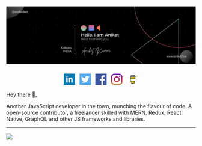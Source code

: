 <!-- <p align="center">
  <img src="/icon/Logo.png">
</p> -->
# [![Aniket Kumar header](/icon/Cover.png)](https://ianiket.live)
<p align='center'>
<a href="https://www.linkedin.com/in/ani4aniket/"><img height="30" src="/icon/linkedin.png"></a>&nbsp;&nbsp;
<a href="https://twitter/ani4aniket"><img height="30" src="/icon/twitter.png"></a>&nbsp;&nbsp;
<a href="https://facebook/ani4aniket"><img height="30" src="/icon/facebook.png"></a>&nbsp;&nbsp;
<a href="https://instagram/ani4aniket"><img height="30" src="/icon/instagram.jpg"></a>&nbsp;&nbsp;
<a href="https://www.buymeacoffee.com/ani4aniket"><img height="30" src="/icon/by-me-a-coffee.png"></a>
</p>

Hey there 👋,

Another JavaScript developer in the town, munching the flavour of code. A open-source contributor, a freelancer skilled with MERN, Redux, React Native, GraphQL and other JS frameworks and libraries.
 
 ---

<p align='left'>
<img align='center' src="https://visitor-badge.glitch.me/badge?page_id=ani4aniket.visitor-badge">
 <p/>

